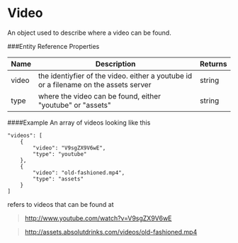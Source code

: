 ﻿Video
================
An object used to describe where a video can be found.

###Entity Reference Properties
<table>
    <thead>
        <tr>
            <th>Name</th>
            <th>Description</th>
            <th>Returns</th>
        </tr>
    </thead>
    <tbody>
        <tr>
            <td>video</td>
            <td>the identiyfier of the video. either a youtube id or a filename on the assets server</td>
            <td>string</td>
        </tr>
        <tr>
            <td>type</td>
            <td>where the video can be found, either "youtube" or "assets"</td>
            <td>string</td>
        </tr>
    </tbody>
</table>

####Example
An array of videos looking like this

	"videos": [
		{
			"video": "V9sgZX9V6wE",
			"type": "youtube"
		},
		{
			"video": "old-fashioned.mp4",
			"type": "assets"
		}
	]

refers to videos that can be found at

> http://www.youtube.com/watch?v=V9sgZX9V6wE

> http://assets.absolutdrinks.com/videos/old-fashioned.mp4